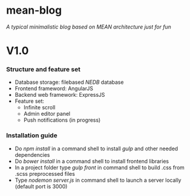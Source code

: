 # mean-blog

_A typical minimalistic blog based on MEAN architecture just for fun_

# V1.0
### Structure and feature set
* Database storage: filebased *NEDB* database
* Frontend frameword: AngularJS
* Backend web framework: ExpressJS
* Feature set:
  * Infinite scroll
  * Admin editor panel
  * Push notifications (in progress)
### Installation guide
* Do *npm install* in a command shell to install _gulp_ and other needed dependencies
* Do *bower install* in a command shell to install frontend libraries
* In a project folder type *gulp front* in command shell to build .css from .scss preprocessed files
* Type *nodemon server.js* in command shell to launch a server locally (default port is 3000)
